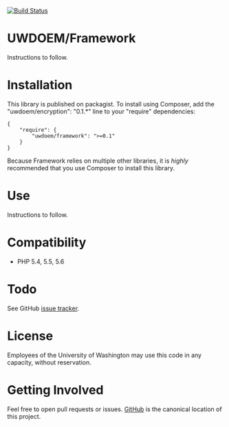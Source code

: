 [![Build Status](https://travis-ci.org/UWEnrollmentManagement/Framework.svg?branch=master)](https://travis-ci.org/UWEnrollmentManagement/Framework)


UWDOEM/Framework
=============

Instructions to follow.


Installation
===============

This library is published on packagist. To install using Composer, add the "uwdoem/encryption": "0.1.*" line to your "require" dependencies:

```
{
    "require": {
        "uwdoem/framework": ">=0.1"
    }
}
```

Because Framework relies on multiple other libraries, it is *highly* recommended that you use Composer to install this library.

Use
===

Instructions to follow.

Compatibility
=============

* PHP 5.4, 5.5, 5.6

Todo
====

See GitHub [issue tracker](https://github.com/UWEnrollmentManagement/Framework/issues/).

License
====

Employees of the University of Washington may use this code in any capacity, without reservation.

Getting Involved
================

Feel free to open pull requests or issues. [GitHub](https://github.com/UWEnrollmentManagement/Framework) is the canonical location of this project.
